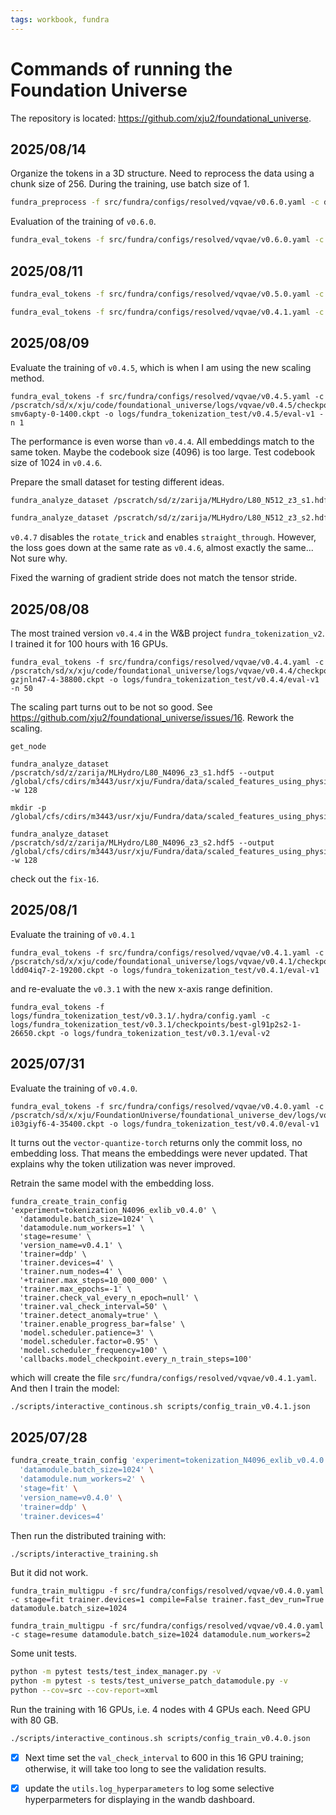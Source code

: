 ```yaml
---
tags: workbook, fundra
---
```


# Commands of running the Foundation Universe

The repository is located: https://github.com/xju2/foundational_universe.

## 2025/08/14
Organize the tokens in a 3D structure.
Need to reprocess the data using a chunk size of 256. During the training, use batch size of 1.
```bash
fundra_preprocess -f src/fundra/configs/resolved/vqvae/v0.6.0.yaml -c datamodule.num_workers=8
```

Evaluation of the training of `v0.6.0`.
```bash
fundra_eval_tokens -f src/fundra/configs/resolved/vqvae/v0.6.0.yaml -c /pscratch/sd/x/xju/code/foundational_universe/logs/vqvae/v0.6.0/checkpoints/best-wkvvshpj-11-45500.ckpt -o logs/fundra_tokenization_test/v0.6.0/eval-v2 -n 5 -j 2
```

## 2025/08/11
```bash
fundra_eval_tokens -f src/fundra/configs/resolved/vqvae/v0.5.0.yaml -c /pscratch/sd/x/xju/code/foundational_universe/logs/vqvae/v0.5.0/checkpoints/best-wlsbpiyl-0-1800.ckpt -o logs/fundra_tokenization_test/v0.5.0/eval-v4 -n 10 -j 2

fundra_eval_tokens -f src/fundra/configs/resolved/vqvae/v0.4.1.yaml -c /pscratch/sd/x/xju/code/foundational_universe/logs/vqvae/v0.4.1/checkpoints/best-ldd04iq7-2-20800.ckpt -o logs/fundra_tokenization_test/v0.4.1/eval-v2 -n 800 -j 40
```

## 2025/08/09
Evaluate the training of `v0.4.5`, which is when I am using the new scaling method.
```bash!
fundra_eval_tokens -f src/fundra/configs/resolved/vqvae/v0.4.5.yaml -c /pscratch/sd/x/xju/code/foundational_universe/logs/vqvae/v0.4.5/checkpoints/best-smv6apty-0-1400.ckpt -o logs/fundra_tokenization_test/v0.4.5/eval-v1 -n 1
```
The performance is even worse than `v0.4.4`. All embeddings match to the same token.
Maybe the codebook size (4096) is too large. Test codebook size of 1024 in `v0.4.6`.

Prepare the small dataset for testing different ideas.
```bash
fundra_analyze_dataset /pscratch/sd/z/zarija/MLHydro/L80_N512_z3_s1.hdf5 --output /global/cfs/cdirs/m3443/usr/xju/Fundra/data/scaled_features_physics/.cache/L80_N512_z3_s1_cache/cosmo_fields.csv -w 6

fundra_analyze_dataset /pscratch/sd/z/zarija/MLHydro/L80_N512_z3_s2.hdf5 --output /global/cfs/cdirs/m3443/usr/xju/Fundra/data/scaled_features_physics/.cache/L80_N512_z3_s2_cache/cosmo_fields.csv -w 6
```

`v0.4.7` disables the `rotate_trick` and enables `straight_through`.
However, the loss goes down at the same rate as `v0.4.6`, almost exactly the same...
Not sure why.

Fixed the warning of gradient stride does not match the tensor stride.

## 2025/08/08
The most trained version `v0.4.4` in the W&B project `fundra_tokenization_v2`. I trained it for 100 hours with 16 GPUs.

```bash!
fundra_eval_tokens -f src/fundra/configs/resolved/vqvae/v0.4.4.yaml -c /pscratch/sd/x/xju/code/foundational_universe/logs/vqvae/v0.4.4/checkpoints/best-gzjnln47-4-38800.ckpt -o logs/fundra_tokenization_test/v0.4.4/eval-v1 -n 50
```

The scaling part turns out to be not so good. See https://github.com/xju2/foundational_universe/issues/16. Rework the scaling.

```bash!
get_node

fundra_analyze_dataset /pscratch/sd/z/zarija/MLHydro/L80_N4096_z3_s1.hdf5 --output /global/cfs/cdirs/m3443/usr/xju/Fundra/data/scaled_features_using_physics_scaling/.cache/L80_N4096_z3_s1_cache/dataset_statistics.csv -w 128

mkdir -p /global/cfs/cdirs/m3443/usr/xju/Fundra/data/scaled_features_using_physics_scaling/.cache/L80_N4096_z3_s2_cache

fundra_analyze_dataset /pscratch/sd/z/zarija/MLHydro/L80_N4096_z3_s2.hdf5 --output /global/cfs/cdirs/m3443/usr/xju/Fundra/data/scaled_features_using_physics_scaling/.cache/L80_N4096_z3_s2_cache/dataset_statistics.csv -w 128
```

check out the `fix-16`.

## 2025/08/1
Evaluate the training of `v0.4.1`
```bash!
fundra_eval_tokens -f src/fundra/configs/resolved/vqvae/v0.4.1.yaml -c /pscratch/sd/x/xju/code/foundational_universe/logs/vqvae/v0.4.1/checkpoints/best-ldd04iq7-2-19200.ckpt -o logs/fundra_tokenization_test/v0.4.1/eval-v1
```
and re-evaluate the `v0.3.1` with the new x-axis range definition.

```bash!
fundra_eval_tokens -f logs/fundra_tokenization_test/v0.3.1/.hydra/config.yaml -c logs/fundra_tokenization_test/v0.3.1/checkpoints/best-gl91p2s2-1-26650.ckpt -o logs/fundra_tokenization_test/v0.3.1/eval-v2
```

## 2025/07/31

Evaluate the training of `v0.4.0`.
```bash!
fundra_eval_tokens -f src/fundra/configs/resolved/vqvae/v0.4.0.yaml -c /pscratch/sd/x/xju/FoundationUniverse/foundational_universe_dev/logs/vqvae/v0.4.0/checkpoints/best-i03giyf6-4-35400.ckpt -o logs/fundra_tokenization_test/v0.4.0/eval-v1
```
It turns out the `vector-quantize-torch` returns only the commit loss, no embedding loss. That means the embeddings were never updated. That explains why the token utilization was never improved.

Retrain the same model with the embedding loss.

```bash!
fundra_create_train_config 'experiment=tokenization_N4096_exlib_v0.4.0' \
  'datamodule.batch_size=1024' \
  'datamodule.num_workers=1' \
  'stage=resume' \
  'version_name=v0.4.1' \
  'trainer=ddp' \
  'trainer.devices=4' \
  'trainer.num_nodes=4' \
  '+trainer.max_steps=10_000_000' \
  'trainer.max_epochs=-1' \
  'trainer.check_val_every_n_epoch=null' \
  'trainer.val_check_interval=50' \
  'trainer.detect_anomaly=true' \
  'trainer.enable_progress_bar=false' \
  'model.scheduler.patience=3' \
  'model.scheduler.factor=0.95' \
  'model.scheduler_frequency=100' \
  'callbacks.model_checkpoint.every_n_train_steps=100'
```
which will create the file `src/fundra/configs/resolved/vqvae/v0.4.1.yaml`. And then I train the model:

```bash
./scripts/interactive_continous.sh scripts/config_train_v0.4.1.json
```


## 2025/07/28

```bash
fundra_create_train_config 'experiment=tokenization_N4096_exlib_v0.4.0' \
  'datamodule.batch_size=1024' \
  'datamodule.num_workers=2' \
  'stage=fit' \
  'version_name=v0.4.0' \
  'trainer=ddp' \
  'trainer.devices=4'
```
Then run the distributed training with:
```bash
./scripts/interactive_training.sh
```
But it did not work.

```bash!
fundra_train_multigpu -f src/fundra/configs/resolved/vqvae/v0.4.0.yaml -c stage=fit trainer.devices=1 compile=False trainer.fast_dev_run=True datamodule.batch_size=1024

fundra_train_multigpu -f src/fundra/configs/resolved/vqvae/v0.4.0.yaml -c stage=resume datamodule.batch_size=1024 datamodule.num_workers=2
```

Some unit tests.
```bash
python -m pytest tests/test_index_manager.py -v
python -m pytest -s tests/test_universe_patch_datamodule.py -v
python --cov=src --cov-report=xml
```

Run the training with 16 GPUs, i.e. 4 nodes with 4 GPUs each. Need GPU with 80 GB.
```bash
./scripts/interactive_continous.sh scripts/config_train_v0.4.0.json
```
* [x] Next time set the `val_check_interval` to 600 in this 16 GPU training;
otherwise, it will take too long to see the validation results.
* [x] update the `utils.log_hyperparameters` to log some selective hyperparmeters
for displaying in the wandb dashboard.

